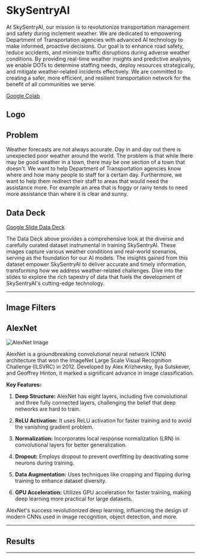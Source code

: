 # SkySentryAI
At SkySentryAI, our mission is to revolutionize transportation management and safety during inclement weather. We are dedicated to empowering Department of Transportation agencies with advanced AI technology to make informed, proactive decisions. Our goal is to enhance road safety, reduce accidents, and minimize traffic disruptions during adverse weather conditions. By providing real-time weather insights and predictive analysis, we enable DOTs to determine staffing needs, deploy resources strategically, and mitigate weather-related incidents effectively. We are committed to creating a safer, more efficient, and resilient transportation network for the benefit of all communities we serve.

[Google Colab](https://colab.research.google.com/drive/1K-pTGXAS7mLuoOrqYQJywbDwmwagDsav#scrollTo=MJjTOJXQY7L2)
## Logo

## Problem
Weather forecasts are not always accurate. Day in and day out there is unexpected poor weather around the world. The problem is that while there may be good weather in a town, there may be one section of a town that doesn't. We want to help Department of Transportation agencies know where and how many people to staff for a certain day. Furthermore, we want to help them redirect their staff to areas that would need the assistance more. For example an area that is foggy or rainy tends to need more assistance than where it is clear and sunny.

##  Data Deck
[Google Slide Data Deck](https://docs.google.com/presentation/d/1JuHDfsJL5S2unNAP_6iWqWC_wB_WmdSKYS6D0M1KvJ8/edit?usp=sharing)

The Data Deck above provides a comprehensive look at the diverse and carefully curated dataset instrumental in training SkySentryAI. These images capture various weather conditions and real-world scenarios, serving as the foundation for our AI models. The insights gained from this dataset empower SkySentryAI to deliver accurate and timely information, transforming how we address weather-related challenges. Dive into the slides to explore the rich tapestry of data that fuels the development of SkySentryAI's cutting-edge technology.

---

## Image Filters

## AlexNet
![AlexNet Image](https://miro.medium.com/v2/resize:fit:1400/1*bD_DMBtKwveuzIkQTwjKQQ.png)

AlexNet is a groundbreaking convolutional neural network (CNN) architecture that won the ImageNet Large Scale Visual Recognition Challenge (ILSVRC) in 2012. Developed by Alex Krizhevsky, Ilya Sutskever, and Geoffrey Hinton, it marked a significant advance in image classification.

**Key Features:**

1. **Deep Structure:** AlexNet has eight layers, including five convolutional and three fully connected layers, challenging the belief that deep networks are hard to train.

2. **ReLU Activation:** It uses ReLU activation for faster training and to avoid the vanishing gradient problem.

3. **Normalization:** Incorporates local response normalization (LRN) in convolutional layers for better generalization.

4. **Dropout:** Employs dropout to prevent overfitting by deactivating some neurons during training.

5. **Data Augmentation:** Uses techniques like cropping and flipping during training to enhance dataset diversity.

6. **GPU Acceleration:** Utilizes GPU acceleration for faster training, making deep learning more practical for large datasets.

AlexNet's success revolutionized deep learning, influencing the design of modern CNNs used in image recognition, object detection, and more.

---

## Results

---
